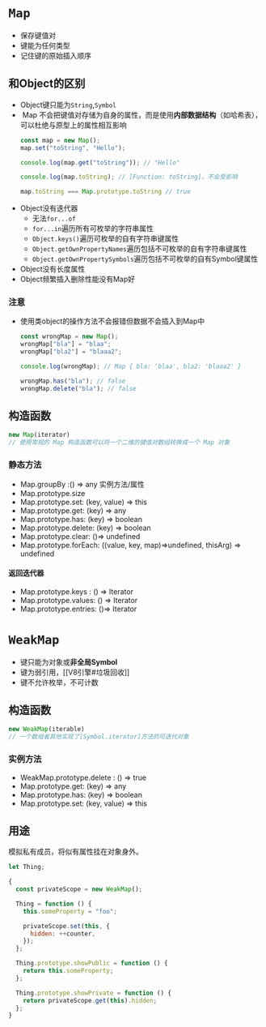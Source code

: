 # `Map`
- 保存键值对
- 键能为任何类型
- 记住键的原始插入顺序
## 和Object的区别
- Object键只能为`String`,`Symbol`
-  Map 不会把键值对存储为自身的属性，而是使用**内部数据结构**（如哈希表），可以杜绝与原型上的属性相互影响
	```javascript
	const map = new Map();
	map.set("toString", "Hello");
	
	console.log(map.get("toString")); // "Hello"
	
	console.log(map.toString); // [Function: toString]，不会受影响
	
	map.toString === Map.prototype.toString // true
	```
- Object没有迭代器
	- 无法`for...of`
	- `for...in`遍历所有可枚举的字符串属性
	- `Object.keys()`遍历可枚举的自有字符串键属性
	- `Object.getOwnPropertyNames`遍历包括不可枚举的自有字符串键属性
	- `Object.getOwnPropertySymbols`遍历包括不可枚举的自有Symbol键属性
- Object没有长度属性
- Object频繁插入删除性能没有Map好
### 注意
- 使用类object的操作方法不会报错但数据不会插入到Map中
	```javascript
	const wrongMap = new Map();
	wrongMap["bla"] = "blaa";
	wrongMap["bla2"] = "blaaa2";
	
	console.log(wrongMap); // Map { bla: 'blaa', bla2: 'blaaa2' }

	wrongMap.has("bla"); // false
	wrongMap.delete("bla"); // false
	```
## 构造函数
```javascript
new Map(iterator)
// 使用常规的 Map 构造函数可以将一个二维的键值对数组转换成一个 Map 对象
```
### 静态方法
- Map.groupBy :() => any
实例方法/属性
- Map.prototype.size
- Map.prototype.set: (key, value) => this
- Map.prototype.get: (key) => any
- Map.prototype.has: (key) => boolean
- Map.prototype.delete: (key) => boolean
- Map.prototype.clear: ()=> undefined
- Map.prototype.forEach: ((value, key, map)=>undefined, thisArg) => undefined
#### 返回迭代器
- Map.prototype.keys : () =>  Iterator
- Map.prototype.values: () => Iterator
- Map.prototype.entries: ()=> Iterator

# `WeakMap`
- 键只能为对象或**非全局Symbol**
- 键为弱引用，[[V8引擎#垃圾回收]]
- 键不允许枚举，不可计数
## 构造函数
```javascript
new WeakMap(iterable)
// 一个数组者其他实现了[Symbol.iterator]方法的可迭代对象
```
### 实例方法
- WeakMap.prototype.delete : () => true
- Map.prototype.get: (key) => any
- Map.prototype.has: (key) => boolean
- Map.prototype.set: (key, value) => this
## 用途
模拟私有成员，将似有属性挂在对象身外。
```javascript
let Thing;

{
  const privateScope = new WeakMap();

  Thing = function () {
    this.someProperty = "foo";

    privateScope.set(this, {
      hidden: ++counter,
    });
  };

  Thing.prototype.showPublic = function () {
    return this.someProperty;
  };

  Thing.prototype.showPrivate = function () {
    return privateScope.get(this).hidden;
  };
}
```
